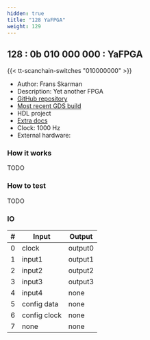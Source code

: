 ```yaml
---
hidden: true
title: "128 YaFPGA"
weight: 129
---
```


## 128 : 0b 010 000 000 : YaFPGA

{{< tt-scanchain-switches "010000000" >}}

* Author: Frans Skarman
* Description: Yet another FPGA
* [GitHub repository](https://github.com/TheZoq2/smolfpga)
* [Most recent GDS build](https://github.com/TheZoq2/smolfpga/actions/runs/3457148891)
* HDL project
* [Extra docs](TODO)
* Clock: 1000 Hz
* External hardware: 



### How it works

TODO

### How to test

TODO

### IO

| # | Input        | Output       |
|---|--------------|--------------|
| 0 | clock  | output0 |
| 1 | input1  | output1 |
| 2 | input2  | output2 |
| 3 | input3  | output3 |
| 4 | input4  | none |
| 5 | config data  | none |
| 6 | config clock  | none |
| 7 | none  | none |
